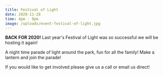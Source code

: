 ```yaml
---
title: Festival of Light
date: 2020-11-28
time: 4pm - 9pm
image: /uploads/event-festival-of-light.jpg
---
```

<strong>BACK FOR 2020!</strong> Last year's Festival of Light was so successful we will be hosting it again!

A night time parade of light around the park, fun for all the family! Make a lantern and join the parade!

If you would like to get involved please give us a call or email us direct!